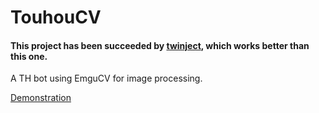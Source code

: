 # TouhouCV
#### This project has been succeeded by [twinject](https://github.com/Netdex/twinject), which works better than this one.
A TH bot using EmguCV for image processing.

[Demonstration](https://www.youtube.com/watch?v=XfIzYoet0QQ)
